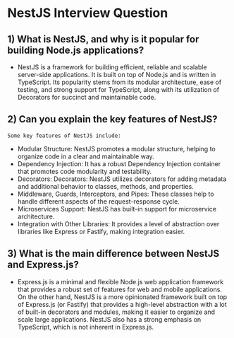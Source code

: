 # NestJS Interview Question

## 1) What is NestJS, and why is it popular for building Node.js applications?

  - NestJS is a framework for building efficient, reliable and scalable server-side applications. It is built on top of Node.js and is written in TypeScript. Its popularity stems from its modular architecture, ease of testing, and strong support for TypeScript, along with its utilization of Decorators for succinct and maintainable code.

## 2) Can you explain the key features of NestJS?

`Some key features of NestJS include:`
- Modular Structure: NestJS promotes a modular structure, helping to organize code in a clear and maintainable way.
- Dependency Injection: It has a robust Dependency Injection container that promotes code modularity and testability.
- Decorators: Decorators: NestJS utilizes decorators for adding metadata and additional behavior to classes, methods, and properties.
- Middleware, Guards, Interceptors, and Pipes: These classes help to handle different aspects of the request-response cycle.
- Microservices Support: NestJS has built-in support for microservice architecture.
- Integration with Other Libraries: It provides a level of abstraction over libraries like Express or Fastify, making integration easier.

## 3) What is the main difference between NestJS and Express.js?
  - Express.js is a minimal and flexible Node.js web application framework that provides a robust set of features for web and mobile applications. On the other hand, NestJS is a more opinionated framework built on top of Express.js (or Fastify) that provides a high-level abstraction with a lot of built-in decorators and modules, making it easier to organize and scale large applications. NestJS also has a strong emphasis on TypeScript, which is not inherent in Express.js.
